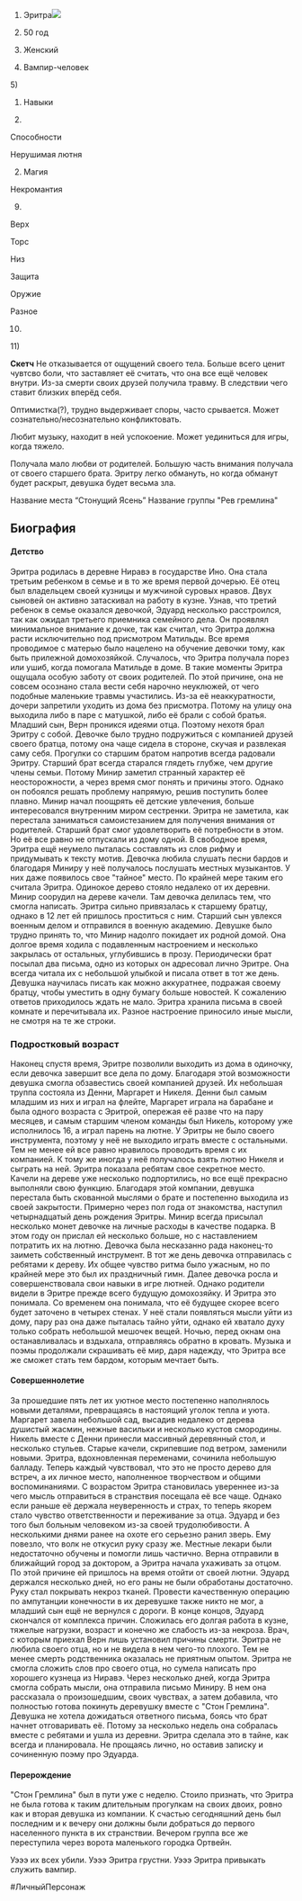 1) Эритра![](https://lh7-rt.googleusercontent.com/docsz/AD_4nXdkWVAbsK6rrahuhGtxpyT_g-77pXgHJg4iQ1acqpDxEnNo8Nqy8DR8nr_9ddLt-zGx1UwDiWH9izzkDvf3pvE3qWRfZmgD3T1PQuBBS36OWqGku-8YQFfWCsZKlLUIe58JbDUkhA?key=L9fXttdQEk7jwKJkuPR_JLPr)

2) 50 год

3) Женский

4) Вампир-человек

5) 

1) Навыки

  

7)

Способности

Нерушимая лютня 

  

2) Магия

Некромантия

  

9)

Верx

Торс

Низ

Защита

Оружие

Разное

  

10)

  

11) 

**Скетч**
Не отказывается от ощущений своего тела. Больше всего ценит чувтсво боли, что заставляет её считать, что она все ещё человек внутри. Из-за смерти своих друзей получила травму. В следствии чего ставит близких вперёд себя. 

Оптимистка(?), трудно выдерживает споры, часто срывается. Может сознательно/несознательно конфликтовать. 

Любит музыку, находит в ней успокоение. Может уединиться для игры, когда тяжело. 

Получала мало любви от родителей. Большую часть внимания получала от своего старшего брата. Эритру легко обмануть, но когда обманут будет раскрыт, девушка будет весьма зла.

Название места “Стонущий Ясень”
Название группы "Рев гремлина"

Биография
---
#### Детство
Эритра родилась в деревне Ниравэ в государстве Ино. Она стала третьим ребенком в семье и в то же время первой дочерью. Её отец был владельцем своей кузницы и мужчиной суровых нравов. Двух сыновей он активно затаскивал на работу в кузне. Узнав, что третий ребенок в семье оказался девочкой, Эдуард несколько расстроился, так как ожидал третьего приемника семейного дела. Он проявлял минимальное внимание к дочке, так как считал, что Эритра должна расти исключительно под присмотром Матильды. Все время проводимое с матерью было нацелено на обучение девочки тому, как быть прилежной домохозяйкой. Случалось, что Эритра получала порез или ушиб, когда помогала Матильде в доме. В такие моменты Эритра ощущала особую заботу от своих родителей. По этой причине, она не совсем осознано стала вести себя нарочно неуклюжей, от чего подобные маленькие травмы участились.
Из-за её неаккуратности, дочери запретили уходить из дома без присмотра. Потому на улицу она выходила либо в паре с матушкой, либо её брали с собой братья.
Младший сын, Верн проникся идеями отца. Поэтому нехотя брал Эритру с собой. Девочке было трудно подружиться с компанией друзей своего братца, потому она чаще сидела в стороне, скучая и развлекая саму себя.
Прогулки со старшим братом напротив всегда радовали Эритру. Старший брат всегда старался глядеть глубже, чем другие члены семьи. Потому Минир заметил странный характер её неосторожности, а через время смог понять и причины этого. Однако он побоялся решать проблему напрямую, решив поступить более плавно. Минир начал поощрять её детские увлечения, больше интересовался внутренним миром сестренки. Эритра не заметила, как перестала заниматься самоистезанием для получения внимания от родителей. Старший брат смог удовлетворить её потребности в этом. Но её все равно не отпускали из дому одной.
В свободное время, Эритра ещё неумело пыталась составлять из слов рифму и придумывать к тексту мотив. Девочка любила слушать песни бардов и благодаря Миниру у неё получалось послушать местных музыкантов. У них даже появилось свое "тайное" место. По крайней мере таким его считала Эритра. Одинокое дерево стояло недалеко от их деревни. Минир соорудил на дереве качели. Там девочка делилась тем, что смогла написать.
Эритра сильно привязалась к старшему братцу, однако в 12 лет ей пришлось проститься с ним. Старший сын увлекся военным делом и отправился в военную академию. Девушке было трудно принять то, что Минир надолго покидает их родной домой. Она долгое время ходила с подавленным настроением и несколько закрылась от остальных, углубившись в прозу. Периодически брат посылал два письма, одно из которых он адресовал лично Эритре. Она всегда читала их с небольшой улыбкой и писала ответ в тот же день. Девушка научилась писать как можно аккуратнее, подражая своему братцу, чтобы уместить в одну бумагу больше новостей. К сожалению ответов приходилось ждать не мало. Эритра хранила письма в своей комнате и перечитывала их. Разное настроение приносило иные мысли, не смотря на те же строки.

### Подростковый возраст

Наконец спустя время, Эритре позволили выходить из дома в одиночку, если девочка завершит все дела по дому. Благодаря этой возможности девушка смогла обзавестись своей компанией друзей. Их небольшая труппа состояла из Денни, Маргарет и Никеля. Денни был самым младшим из них и играл на флейте, Маргарет играла на барабане и была одного возраста с Эритрой, опережая её разве что на пару месяцев, и самым старшим членом команды был Никель, которому уже исполнилось 16, а играл парень на лютне. У Эритры не было своего инструмента, поэтому у неё не выходило играть вместе с остальными. Тем не менее ей все равно нравилось проводить время с их компанией. К тому же иногда у неё получалось взять лютню Никеля и сыграть на ней.
Эритра показала ребятам свое секретное место. Качели на дереве уже несколько подпортились, но все ещё прекрасно выполняли свою функцию. Благодаря этой компании, девушка перестала быть скованной мыслями о брате и постепенно выходила из своей закрытости.
Примерно через пол года от знакомства, наступил четырнадцатый день рождения Эритры. Минир всегда присылал несколько монет девочке на личные расходы в качестве подарка. В этом году он прислал ей несколько больше, но с наставлением потратить их на лютню. Девочка была несказанно рада наконец-то заиметь собственный инструмент. В тот же день девочка отправилась с ребятами к дереву. Их общее чувство ритма было ужасным, но по крайней мере это был их праздничный гимн.
Далее девочка росла и совершенствовала свои навыки в игре лютней. Однако родители видели в Эритре прежде всего будущую домохозяйку. И Эритра это понимала. Со временем она понимала, что её будущее скорее всего будет заточено в четырех стенах. У неё стали появляться мысли уйти из дому, пару раз она даже пыталась тайно уйти, однако ей хватало духу только собрать небольшой мешочек вещей. Ночью, перед окнам она останавливалась и вздыхала, отправляясь обратно в кровать. Музыка и поэмы продолжали скрашивать её мир, даря надежду, что Эритра все же сможет стать тем бардом, которым мечтает быть. 

#### Совершеннолетие
За прошедшие пять лет их уютное место постепенно наполнялось новыми деталями, превращаясь в настоящий уголок тепла и уюта. Маргарет завела небольшой сад, высадив недалеко от дерева душистый жасмин, нежные васильки и несколько кустов смородины.
Никель вместе с Денни принесли массивный деревянный стол, и несколько стульев. Старые качели, скрипевшие под ветром, заменили новыми. Эритра, вдохновленная переменами, сочинила небольшую балладу. Теперь каждый чувствовал, что это не просто дерево для встреч, а их личное место, наполненное творчеством и общими воспоминаниями.
С возрастом Эритра становилась увереннее из-за чего мысль отправиться в странствия посещала её все чаще. Однако если раньше её держала неуверенность и страх, то теперь якорем стало чувство ответственности и переживание за отца. Эдуард и без того был больным человеком из-за своей трудолюбивости. А несколькими днями ранее на охоте его серьезно ранил зверь. Ему повезло, что волк не откусил руку сразу же. Местные лекари были недостаточно обучены и помогли лишь частично. Верна отправили в ближайщий город за доктором, а Эритра начала ухаживать за отцом. По этой причине ей пришлось на время отойти от своей лютни. Эдуард держался несколько дней, но его раны не были обработаны достаточно. Руку стал покрывать некроз тканей. Провести качественную операцию по ампутанции конечности в их деревушке также никто не мог, а младший сын ещё не вернулся с дороги. В конце концов, Эдуард скончался от комплекса причин. Сложилась его долгая работа в кузне, тяжелые нагрузки, возраст и конечно же слабость из-за некроза. 
Врач, с которым приехал Верн лишь установил причины смерти. Эритра не любила своего отца, но и не видела в нем чего-то плохого. Тем не менее смерть родственника оказалась не приятным опытом. Эритра не смогла сложить слов про своего отца, но сумела написать про хорошего кузнеца из Ниравэ. Через несколько дней, когда Эритра смогла собрать мысли, она отправила письмо Миниру. В нем она рассказала о произошедшим, своих чувствах, а затем добавила, что полностью готова покинуть деревушку вместе с "Стон Гремлина". Девушка не хотела дожидаться ответного письма, боясь что брат начнет отговаривать её. Потому за несколько недель она собралась вместе с ребятами и ушла из деревни. Эритра сделала это в тайне, как всегда и планировала. Не прощаясь лично, но оставив записку и сочиненную поэму про Эдуарда.

####  Перерождение
"Стон Гремлина" был в пути уже с неделю. Стоило признать, что Эритра не была готова к таким длительным прогулкам на своих двоих, ровно как и вторая девушка из компании. К счастью сегодняшний день был последним и к вечеру они должны были добраться до первого населенного пункта в их странствии.
Вечером группа все же переступила через ворота маленького городка Ортвейн.


Уэээ их всех убили. Уэээ Эритра грустни. Уэээ Эритра привыкать служить вампир.


#ЛичныйПерсонаж 